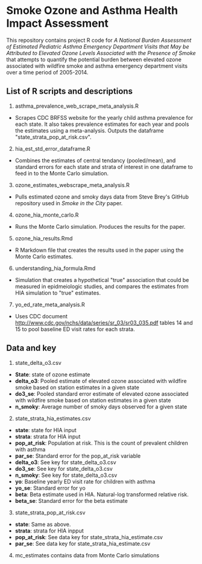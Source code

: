 # Smoke Ozone and Asthma Health Impact Assessment 

This repository contains project R code for *A National Burden Assessment of Estimated Pediatric Asthma Emergency Department Visits that May be Attributed to Elevated Ozone Levels Associated with the Presence of Smoke* that attempts to quantify the potential burden between elevated ozone associated with wildfire smoke and asthma emergency department visits over a time period of 2005-2014.

## List of R scripts and descriptions
1. asthma_prevalence_web_scrape_meta_analysis.R 
- Scrapes CDC BRFSS website for the yearly child asthma prevalence for each state. It also takes prevalence estimates for each year and pools the estimates using a meta-analysis. Outputs the dataframe "state_strata_pop_at_risk.csv".

2. hia_est_std_error_dataframe.R
- Combines the estimates of central tendancy (pooled/mean), and standard errors for each state and strata of interest in one dataframe to feed in to the Monte Carlo simulation.

3. ozone_estimates_webscrape_meta_analysis.R
- Pulls estimated ozone and smoky days data from Steve Brey's GitHub repository used in *Smoke in the City* paper. 

4. ozone_hia_monte_carlo.R
- Runs the Monte Carlo simulation. Produces the results for the paper.

5. ozone_hia_results.Rmd
- R Markdown file that creates the results used in the paper using the Monte Carlo estimates.

6. understanding_hia_formula.Rmd
- Simulation that creates a hypothetical "true" association that could be measured in epidmeiologic studies, and compares the estimates from HIA simulation to "true" estimates.

7. yo_ed_rate_meta_analysis.R
- Uses CDC document http://www.cdc.gov/nchs/data/series/sr_03/sr03_035.pdf tables 14 and 15 to pool baseline ED visit rates for each strata. 

## Data and key

1. state_delta_o3.csv 
- **State**: state of ozone estimate
- **delta_o3**: Pooled estimate of elevated ozone associated with wildfire smoke based on station estimates in a given state
- **do3_se**: Pooled standard error estimate of elevated ozone associated with wildfire smoke based on station estimates in a given state
- **n_smoky**: Average number of smoky days observed for a given state

2. state_strata_hia_estimates.csv
- **state**: state for HIA input
- **strata**: strata for HIA input
- **pop_at_risk**: Population at risk. This is the count of prevalent children with asthma
- **par_se**: Standard error for the pop_at_risk variable
- **delta_o3**: See key for state_delta_o3.csv
- **do3_se**: See key for state_delta_o3.csv
- **n_smoky**: See key for state_delta_o3.csv
- **yo**: Baseline yearly ED visit rate for children with asthma
- **yo_se**: Standard error for yo
- **beta**: Beta estimate used in HIA. Natural-log transformed relative risk.
- **beta_se**: Standard error for the beta estimate

3. state_strata_pop_at_risk.csv
- **state**: Same as above.
- **strata**: strata for HIA inpput
- **pop_at_risk**: See data key for state_strata_hia_estimate.csv
- **par_se**: See data key for state_strata_hia_estimate.csv

4. mc_estimates contains data from Monte Carlo simulations

